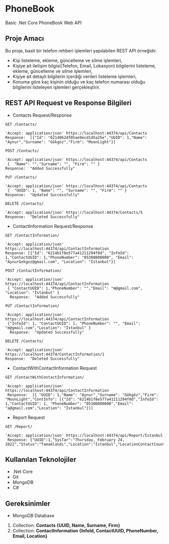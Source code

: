 # PhoneBook
Basic .Net Core PhoneBook Web API

## Proje Amacı

Bu proje, basit bir telefon rehberi işlemleri yapılabilen REST API örneğidir.
* Kişi listeleme, ekleme, güncelleme ve silme işlemleri, 
* Kişiye ait iletişim bilgisi(Telefon, Email, Lokasyon) bilgilerini listeleme, ekleme, güncelleme ve silme işlemleri,
* Kişiye ait detaylı bilgilerin içerdiği verileri listeleme işlemleri,
* Konuma göre kaç kişinin olduğu ve kaç telefon numarası olduğu bilgilerini listeleyen işlemleri gerçekleştirir.

## REST API Request ve Response Bilgileri
- Contacts Request/Response

`GET /Contacts/`

    'Accept: application/json' https://localhost:44374/api/Contacts
    Response:  [{"Id": "6214062df05ae9ecd1d5a25e","UUID": 1,"Name": "Aynur","Surname": "Gökgöz","Firm": "MoonLight"}]

`POST /Contacts/`

    'Accept: application/json' https://localhost:44374/api/Contacts
     {  "Name": "","Surname": "", "Firm": "" }
    Response:  "Added Successfully"
    
`PUT /Contacts/`

    'Accept: application/json' https://localhost:44374/api/Contacts
     {  "UUID": 1, "Name": "", "Surname": "", "Firm": "" }
    Response:  "Updated Successfully"

`DELETE /Contacts/`

    'Accept: application/json' https://localhost:44374/Contacts/5
    Response:  "Deleted Successfully"
 
- ContactInformation Request/Response

`GET /ContactInformation/`

    'Accept: application/json' https://localhost:44374/api/ContactInformation
    Response: [{"Id": "6214b1f8e577a41211294f0d", "InfoId": 1,"ContactUUID": 1,"PhoneNumber": "05300000000", "Email": "AynurGokgoz@gmail.com", "Location": "İstanbul"}] 

`POST /ContactInformation/`

    'Accept: application/json' https://localhost:44374/api/ContactInformation
     { "ContactUUID": 1,"PhoneNumber": "","Email": "m@gmail.com", "Location": "İstanbul" }
      Response:  "Added Successfully"
    
`PUT /ContactInformation/`

    'Accept: application/json' https://localhost:44374/api/ContactInformation
     {"InfoId": 1, "ContactUUID": 1, "PhoneNumber": "", "Email": "m@gmail.com","Location": "İstanbul" }
      Response:  "Updated Successfully"
    
 `DELETE /Contacts/`

    'Accept: application/json' https://localhost:44374/ContactInformation/1
    Response:  "Deleted Successfully"

- ContactWithContactInformation Request

`GET /ContactWithContactInformation/`

    'Accept: application/json' https://localhost:44374/api/ContactInformation
     Response:  [{ "UUID": 1,"Name": "Aynur","Surname": "Gökgöz","Firm": "MoonLight","ContInfo": [{"Id": "6214b1f8e577a41211294f0d","InfoId": 1,"ContactUUID": 1, "PhoneNumber": "05300000000","Email": "a@gmail.com","Location": "İstanbul"}]]
    
- Report Request

`GET /Report/`

    'Accept: application/json' https://localhost:44374/api/Report/İstanbul
     Response: {"UUID":1,"SysTar":"Thursday, February 24, 2022","Status":"Tamamlandı","Location":"İstanbul","LocationContactCount":3,"LocationPhoneCount":3}
    
## Kullanılan Teknolojiler 
 * .Net Core
 * Git
 * MongoDB
 * C#
 
## Gereksinimler
 * MongoDB Database
  1. Collection: **Contacts {UUID, Name, Surname, Firm}**
  2. Collection: **ContactInformation {InfoId, ContactUUID, PhoneNumber, Email, Location}**
